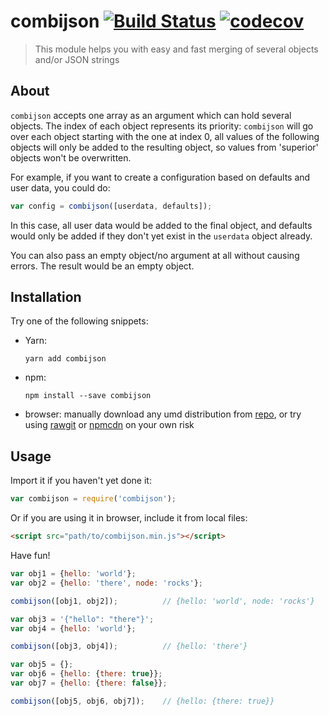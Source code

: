 # combijson [![Build Status](https://travis-ci.org/maxrimue/combijson.svg?branch=master)](https://travis-ci.org/maxrimue/combijson) [![codecov](https://codecov.io/gh/maxrimue/combijson/branch/master/graph/badge.svg)](https://codecov.io/gh/maxrimue/combijson)
> This module helps you with easy and fast merging of several objects and/or JSON strings

## About

`combijson` accepts one array as an argument which can hold several objects.
The index of each object represents its priority: `combijson` will go over each object starting with the one at index 0,
all values of the following objects will only be added to the resulting object, so values from 'superior' objects won't
be overwritten.

For example, if you want to create a configuration based on defaults and user data, you could do:  
```javascript
var config = combijson([userdata, defaults]);
```

In this case, all user data would be added to the final object, and defaults would only be added if they don't yet exist
in the `userdata` object already.

You can also pass an empty object/no argument at all without causing errors.
The result would be an empty object.


## Installation

Try one of the following snippets:  
 + Yarn:  
   ```shell
   yarn add combijson
   ```
 + npm:  
   ```
   npm install --save combijson
   ```
 + browser: manually download any umd distribution from [repo](/dist/umd/), or try using [rawgit](https://rawgit.com) 
 or [npmcdn](https://unpkg.com/) on your own risk  
   


## Usage  

Import it if you haven't yet done it:  
```javascript
var combijson = require('combijson');
```

Or if you are using it in browser, include it from local files:  
```html
<script src="path/to/combijson.min.js"></script>
```

Have fun!  
```javascript
var obj1 = {hello: 'world'};
var obj2 = {hello: 'there', node: 'rocks'};

combijson([obj1, obj2]);          // {hello: 'world', node: 'rocks'}

var obj3 = '{"hello": "there"}';
var obj4 = {hello: 'world'};

combijson([obj3, obj4]);          // {hello: 'there'}

var obj5 = {};
var obj6 = {hello: {there: true}};
var obj7 = {hello: {there: false}};

combijson([obj5, obj6, obj7]);    // {hello: {there: true}}

```
